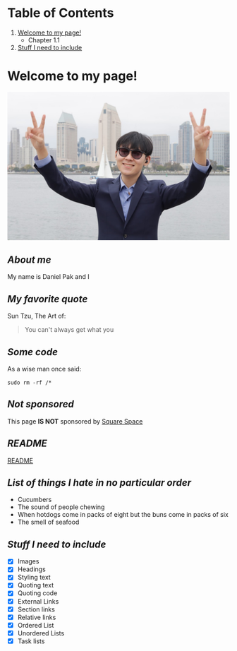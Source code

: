 # Table of Contents
1. [Welcome to my page!](#Welcome-to-my-page!)
   - Chapter 1.1
2. [Stuff I need to include](#stuff-i-need-to-include)

# Welcome to my page!

![Picture of me](my_photo.jpg)
## *About me*
My name is Daniel Pak and I 

## *My favorite quote*
Sun Tzu, The Art of:
> You can't always get what you

## *Some code*
As a wise man once said:
```
sudo rm -rf /*
```

## *Not sponsored*
This page **IS NOT** sponsored by [Square Space](https://www.squarespace.com/)

## *README*
[README](README.md)

## *List of things I hate in no particular order*
- Cucumbers
- The sound of people chewing
- When hotdogs come in packs of eight but the buns come in packs of six
- The smell of seafood

## *Stuff I need to include*
- [x] Images
- [x] Headings
- [x] Styling text
- [x] Quoting text
- [x] Quoting code
- [x] External Links
- [x] Section links
- [x] Relative links
- [x] Ordered List
- [x] Unordered Lists
- [x] Task lists